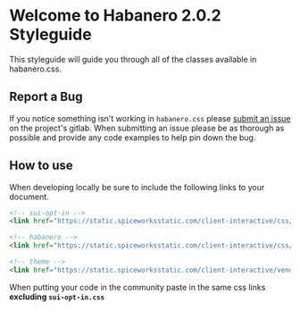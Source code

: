 # Welcome to Habanero 2.0.2 Styleguide
This styleguide will guide you through all of the classes available in habanero.css.

## Report a Bug
If you notice something isn't working in `habanero.css` please [submit an issue](https://gitlab.spice.spiceworks.com/diegoh/habanero-css/issues) on the project's gitlab. When submitting an issue please be as thorough as possible and provide any code examples to help pin down the bug.

## How to use
When developing locally be sure to include the following links to your document.

````html
<!-- sui-opt-in -->
<link href="https://static.spiceworksstatic.com/client-interactive/css/2.0.2/sui-opt-in.css" rel="stylesheet">

<!-- habanero -->
<link href="https://static.spiceworksstatic.com/client-interactive/css/2.0.2/habanero.css" rel="stylesheet">

<!-- theme -->
<link href="https://static.spiceworksstatic.com/client-interactive/vendor_pages/{{ CLIENT_NAME }}/css/theme.css" rel="stylesheet">
````

When putting your code in the community paste in the same css links **excluding `sui-opt-in.css`**
